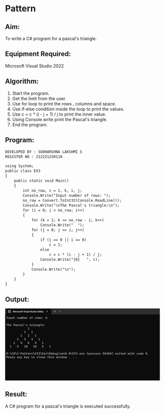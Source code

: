 # Pattern

## Aim:
To write a C# program for a pascal's triangle.

## Equipment Required:
Microsoft Visual Studio 2022

## Algorithm:
1. Start the program.
2. Get the limit from the user.
3. Use for loop to print the rows , columns and space.
4. Use if-else condition inside the loop to print the values.
5. Use c = c * (i - j + 1) / j to print the inner value.
6. Using Console.write print the Pascal's triangle.
7. End the program.

## Program:
```
DEVELOPED BY : SUDHARSHNA LAKSHMI S
REGISTER NO : 212221230110
```
```
using System;
public class EX3
{
    public static void Main()
    {
        int no_row, c = 1, k, i, j;
        Console.Write("Input number of rows: ");
        no_row = Convert.ToInt32(Console.ReadLine());
        Console.Write("\nThe Pascal's triangle:\n");
        for (i = 0; i < no_row; i++)
        {
            for (k = 1; k <= no_row - i; k++)
                Console.Write("  ");
            for (j = 0; j <= i; j++)
            {
                if (j == 0 || i == 0)
                    c = 1;
                else
                    c = c * (i - j + 1) / j;
                Console.Write("{0}   ", c);
            }
            Console.Write("\n");
        }
    }
}
```

## Output:
![OUT](1.png)

## Result:
A C# program for a pascal's triangle is executed successfully.